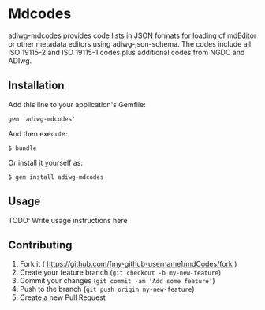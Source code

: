 # Mdcodes

adiwg-mdcodes provides code lists in JSON formats for loading of mdEditor or other metadata
editors using adiwg-json-schema.  The codes include all ISO 19115-2 and ISO 19115-1 codes plus
additional codes from NGDC and ADIwg.

## Installation

Add this line to your application's Gemfile:

    gem 'adiwg-mdcodes'

And then execute:

    $ bundle

Or install it yourself as:

    $ gem install adiwg-mdcodes

## Usage

TODO: Write usage instructions here

## Contributing

1. Fork it ( https://github.com/[my-github-username]/mdCodes/fork )
2. Create your feature branch (`git checkout -b my-new-feature`)
3. Commit your changes (`git commit -am 'Add some feature'`)
4. Push to the branch (`git push origin my-new-feature`)
5. Create a new Pull Request
